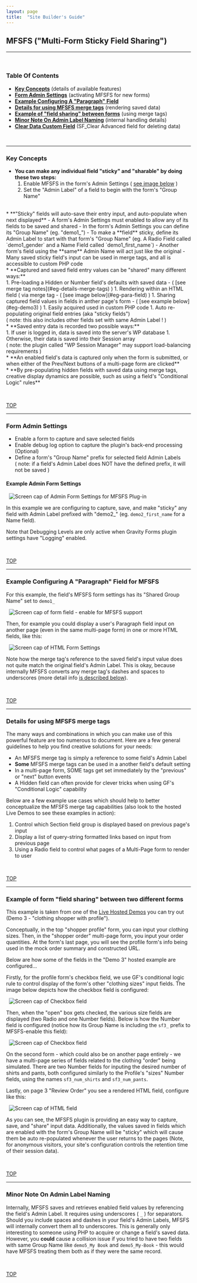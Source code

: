 ```yaml
---
layout: page
title:  "Site Builder's Guide"
---
```


## MFSFS ("Multi-Form Sticky Field Sharing")

---

<p> &nbsp;<br /></p>

### Table Of Contents
* **[Key Concepts](#eg-key-concepts)** (details of available features)
* **[Form Admin Settings](#eg-adm-form)** (activating MFSFS for new forms)
* **[Example Configuring A "Paragraph" Field](#eg-para-field)**
* **[Details for using MFSFS merge tags](#eg-details-merge-tags)** (rendering saved data)
* **[Example of "field sharing" between forms](#eg-demo3)** (using merge tags)
* **[Minor Note On Admin Label Naming](#note-admin-labeling)** (internal handling details)
* **[Clear Data Custom Field](users-guide-sf-clear-field.html)** (SF_Clear Advanced field for deleting data)

<p> &nbsp;<br /></p>

<a name="eg-key-concepts"></a>

---

### Key Concepts
* **You can make any individual field "sticky" and "sharable" by doing these two steps:**
  1. Enable MFSFS in the form's Admin Settings ( [see image below](#eg-adm-form) )
  1. Set the "Admin Label" of a field to begin with the form's "Group Name"   
<br />
* **"Sticky" fields will auto-save their entry input, and auto-populate when next displayed**
  - A form's Admin Settings must enabled to allow any of its fields to be saved and shared
  - In the form's Admin Settings you can define its "Group Name" (eg. "demo1_")
  - To make a **field** sticky, define its Admin Label to start with that form's "Group Name"  
  (eg. A Radio Field called `demo1_gender` and a Name Field called `demo1_first_name`)
  - Another form's field using the **same** Admin Name will act just like the original
  - Many saved sticky field's input can be used in merge tags, and all is accessible to custom PHP code  
<br />
* **Captured and saved field entry values can be "shared" many different ways:**<br />
  1. Pre-loading a Hidden or Number field's defaults with saved data - ( [see merge tag notes](#eg-details-merge-tags) )
  1. Rendering within an HTML field ( via merge tag - ( [see image below](#eg-para-field) )
  1. Sharing captured field values in fields in anther page's form - ( [see example below](#eg-demo3) )
  1. Easily acquired used in custom PHP code
  1. Auto re-populating original field entries (aka "sticky fields")<br />
  ( note: this also includes other fields set with same Admin Label ! )  
<br />
* **Saved entry data is recorded two possible ways:**<br />
  1. If user is logged in, data is saved into the server's WP database
  1. Otherwise, their data is saved into their Session array<br />
( note: the plugin called "WP Session Manager" may support load-balancing requirements )  
<br />
* **An enabled field's data is captured only when the form is submitted, or when either of the Prev/Next buttons of a multi-page form are clicked**  
<br />
* **By pre-populating hidden fields with saved data using merge tags, creative display dynamics are possible, such as using a field's "Conditional Logic" rules**

<p> &nbsp;<br /></p>

[TOP](#)
<a name="eg-adm-form"></a>

---
### Form Admin Settings
* Enable a form to capture and save selected fields
* Enable debug log option to capture the plugin's back-end processing (Optional)
* Define a form's "Group Name" prefix for selected field Admin Labels
<br />( note: if a field's Admin Label does NOT have the defined prefix, it will not be saved )

#### Example Admin Form Settings 
&nbsp;&nbsp;![Screen cap of Admin Form Settings for MFSFS Plug-in](../assets/imgs/doc-img-mfsfs-form_admin_settings-50d.png "MFSFS Form Admin Settings")

In this example we are configuring to capture, save, and make "sticky" any field with Admin Label prefixed with "demo2_" (eg. `demo2_first_name` for a Name field).

Note that Debugging Levels are only active when Gravity Forms plugin settings have "Logging" enabled. 


<p> &nbsp;<br /></p>

[TOP](#)
<a name="eg-para-field"></a>

---
### Example Configuring A "Paragraph" Field for MFSFS
For this example, the field's MFSFS form settings has its "Shared Group Name" set to `demo1_`  

&nbsp;&nbsp;![Screen cap of form field - enable for MFSFS support](../assets/imgs/doc-img-mfsfs-form_eg-para-50.png "Paragraph Form Field Advance Tab")  

Then, for example you could display a user's Paragraph field input on another page (even in the same multi-page form) in one or more HTML fields, like this:  

&nbsp;&nbsp;![Screen cap of HTML Form Settings](../assets/imgs/doc-img-mfsfs-form_eg-html-50.png "MFSFS HTML Settings")

Note how the merge tag's reference to the saved field's input value does not quite match the original field's Admin Label. This is okay, because internally MFSFS converts any merge tag's dashes and spaces to underscores (more detail info [is described below](#note-admin-labeling)).

<p> &nbsp;<br /></p>

[TOP](#)
<a name="eg-details-merge-tags"></a>

---
### Details for using MFSFS merge tags 
The many ways and combinations in which you can make use of this powerful feature are too numerous to document. Here are a few general guidelines to help you find creative solutions for your needs:

* An MFSFS merge tag is simply a reference to some field's Admin Label
* **Some** MFSFS merge tags can be used in a another field's default setting
* In a multi-page form, SOME tags get set immediately by the "previous" or "next" button events
* A Hidden field can often provide for clever tricks when using GF's "Conditional Logic" capability

Below are a few example use cases which should help to better conceptualize the MFSFS merge tag capabilities (also look to the hosted Live Demos to see these examples in action):
1. Control which Section field group is displayed based on previous page's input  
1. Display a list of query-string formatted links based on input from previous page
1. Using a Radio field to control what pages of a Multi-Page form to render to user

<p> &nbsp;<br /></p>

[TOP](#)
<a name="eg-demo3"></a>

---
### Example of form "field sharing" between two different forms
This example is taken from one of the [Live Hosted Demos](https://wp.www-net.com) you can try out (Demo 3 - "clothing shopper with profile").

Conceptually, in the top "shopper profile" form, you can input your clothing sizes. Then, in the "shopper order" multi-page form, you input your order quantities. At the form's last page, you will see the profile form's info being used in the mock order summary and constructed URL.  

Below are how some of the fields in the "Demo 3" hosted example are configured... 

Firstly, for the profile form's checkbox field, we use GF's conditional logic rule to control display of the form's other "clothing sizes" input fields. The image below depicts how the checkbox field is configured:

&nbsp;&nbsp;![Screen cap of Checkbox field](../assets/imgs/doc-img-mfsfs-demo3a-chkbox-50.png "Checkbox field")  

Then, when the "open" box gets checked, the various size fields are displayed (two Radio and one Number fields). Below is how the Number field is configured (notice how its Group Name is including the `sf3_` prefix to MFSFS-enable this field):

&nbsp;&nbsp;![Screen cap of Checkbox field](../assets/imgs/doc-img-mfsfs-demo3b-num-fld-50.png "Number field")  

On the second form - which could also be on another page entirely - we have a multi-page series of fields related to the clothing "order" being simulated. There are two Number fields for inputing the desired number of shirts and pants, both configured similarly to the Profile's "sizes" Number fields, using the names `sf3_num_shirts` and `sf3_num_pants`.  

Lastly, on page 3 "Review Order" you see a rendered HTML field, configure like this:

&nbsp;&nbsp;![Screen cap of HTML field](../assets/imgs/doc-img-mfsfs-demo3b-html-fld-50.png "HTML field")  

As you can see, the MFSFS plugin is providing an easy way to capture, save, and "share" input data. Additionally, the values saved in fields which are enabled with the form's Group Name will be "sticky" which will cause them be auto re-populated whenever the user returns to the pages (Note, for anonymous visitors, your site's configuration controls the retention time of their session data).  

<p> &nbsp;<br /></p>

[TOP](#)
<a name="note-admin-labeling"></a>

---
### Minor Note On Admin Label Naming 
Internally, MFSFS saves and retrieves enabled field values by referencing the field's Admin Label. It requires using underscores ( `_` ) for separators. Should you include spaces and dashes in your field's Admin Labels, MFSFS will internally convert them all to underscores. This is generally only interesting to someone using PHP to acquire or change a field's saved data. However, you **could** cause a collision issue if you tried to have two fields with same Group Name like `demo5_My Book` and `demo5_My-Book` - this would have MFSFS treating them both as if they were the same record.

<p> &nbsp;<br /></p>

[TOP](#)

<p> &nbsp;<br /></p>
